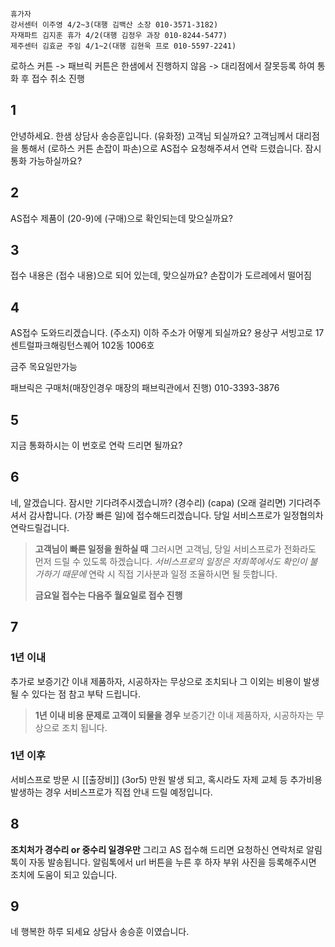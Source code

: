 ```
휴가자
강서센터 이주영 4/2~3(대행 김백산 소장 010-3571-3182)
자재파트 김지훈 휴가 4/2(대행 김정우 과장 010-8244-5477)
제주센터 김효균 주임 4/1~2(대행 김현욱 프로 010-5597-2241)
```

로하스 커튼 -> 패브릭 커튼은 한샘에서 진행하지 않음
-> 대리점에서 잘못등록 하여 통화 후 접수 취소 진행
## 1
안녕하세요. 한샘 상담사 송승훈입니다. (유화정) 고객님 되실까요?
고객님께서 대리점을 통해서 (로하스 커튼 손잡이 파손)으로 AS접수 요청해주셔서 연락 드렸습니다.
잠시 통화 가능하실까요?
## 2
AS접수 제품이 (20-9)에 (구매)으로 확인되는데 맞으실까요?
## 3
접수 내용은 (접수 내용)으로 되어 있는데, 맞으실까요?
손잡이가 도르레에서 떨어짐
## 4
AS접수 도와드리겠습니다. 
(주소지) 이하 주소가 어떻게 되실까요?
용상구 서빙고로 17 센트럴파크해링턴스퀘어 102동 1006호

금주 목요일만가능

패브릭은 구매처(매장인경우 매장의 패브릭관에서 진행)
010-3393-3876
## 5
지금 통화하시는 이 번호로 연락 드리면 될까요?
## 6
네, 알겠습니다. 잠시만 기다려주시겠습니까?
(경수리)
(capa)
(오래 걸리면) 기다려주셔서 감사합니다. 
(가장 빠른 일)에 접수해드리겠습니다. 당일 서비스프로가 일정협의차 연락드릴겁니다.
> **고객님이 빠른 일정을 원하실 때**
> 그러시면 고객님, 당일 서비스프로가 전화라도 먼저 드릴 수 있도록 하겠습니다. *서비스프로의 일정은 저희쪽에서도 확인이 불가하기 때문에*
> 연락 시 직접 기사분과 일정 조율하시면 될 듯합니다.
> 
> **금요일 접수는 다음주 월요일로 접수 진행**
## 7
### 1년 이내
추가로 보증기간 이내 제품하자, 시공하자는 무상으로 조치되나 그 이외는 비용이 발생 될 수 있다는 점 참고 부탁 드립니다.
> **1년 이내 비용 문제로 고객이 되물을 경우**
> 보증기간 이내 제품하자, 시공하자는 무상으로 조치 됩니다.
> 
### 1년 이후
서비스프로 방문 시 [[출장비]] (3or5) 만원 발생 되고, 혹시라도 자제 교체 등 추가비용 발생하는 경우 서비스프로가 직접 안내 드릴 예정입니다.
## 8
**조치처가 경수리 or 중수리 일경우만**
그리고 AS 접수해 드리면 요청하신 연락처로 알림 톡이 자동 발송됩니다. 알림톡에서  url 버튼을 누른 후 하자 부위 사진을 등록해주시면 조치에 도움이 되고 있습니다.
## 9
네 행복한 하루 되세요 상담사 송승훈 이였습니다.